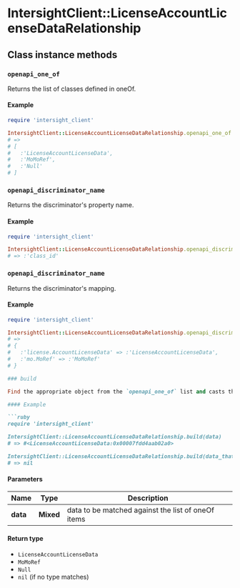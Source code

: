 # IntersightClient::LicenseAccountLicenseDataRelationship

## Class instance methods

### `openapi_one_of`

Returns the list of classes defined in oneOf.

#### Example

```ruby
require 'intersight_client'

IntersightClient::LicenseAccountLicenseDataRelationship.openapi_one_of
# =>
# [
#   :'LicenseAccountLicenseData',
#   :'MoMoRef',
#   :'Null'
# ]
```

### `openapi_discriminator_name`

Returns the discriminator's property name.

#### Example

```ruby
require 'intersight_client'

IntersightClient::LicenseAccountLicenseDataRelationship.openapi_discriminator_name
# => :'class_id'
```

### `openapi_discriminator_name`

Returns the discriminator's mapping.

#### Example

```ruby
require 'intersight_client'

IntersightClient::LicenseAccountLicenseDataRelationship.openapi_discriminator_mapping
# =>
# {
#   :'license.AccountLicenseData' => :'LicenseAccountLicenseData',
#   :'mo.MoRef' => :'MoMoRef'
# }

### build

Find the appropriate object from the `openapi_one_of` list and casts the data into it.

#### Example

```ruby
require 'intersight_client'

IntersightClient::LicenseAccountLicenseDataRelationship.build(data)
# => #<LicenseAccountLicenseData:0x00007fdd4aab02a0>

IntersightClient::LicenseAccountLicenseDataRelationship.build(data_that_doesnt_match)
# => nil
```

#### Parameters

| Name | Type | Description |
| ---- | ---- | ----------- |
| **data** | **Mixed** | data to be matched against the list of oneOf items |

#### Return type

- `LicenseAccountLicenseData`
- `MoMoRef`
- `Null`
- `nil` (if no type matches)

